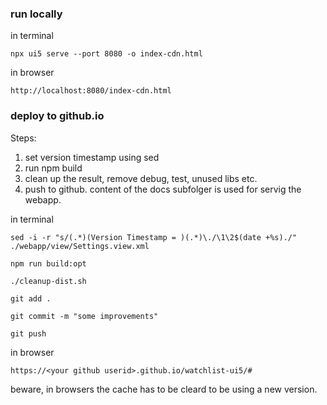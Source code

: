 ### run locally 

in terminal
```
npx ui5 serve --port 8080 -o index-cdn.html
```

in browser
```
http://localhost:8080/index-cdn.html
```

### deploy to github.io

Steps:

1. set version timestamp using sed
2. run npm build
3. clean up the result, remove debug, test, unused libs etc.
4. push to github. content of the docs subfolger is used for servig the webapp.

in terminal
```
sed -i -r "s/(.*)(Version Timestamp = )(.*)\./\1\2$(date +%s)./" ./webapp/view/Settings.view.xml
```
```
npm run build:opt
```
```
./cleanup-dist.sh 
```
```
git add .
```
```
git commit -m "some improvements"
```
```
git push
```

in browser
```
https://<your github userid>.github.io/watchlist-ui5/#
```

beware, in browsers the cache has to be cleard to be using a new version.